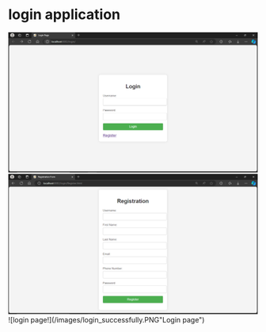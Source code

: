 # login application
![login page!](/images/login_page.PNG "Login page")
![login page!](/images/registration.PNG "Login page")
![login page!](/images/login_successfully.PNG"Login page")